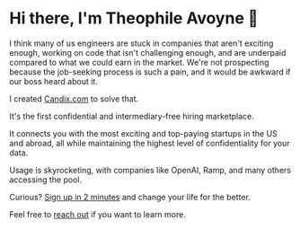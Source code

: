# Hi there, I'm Theophile Avoyne 👋

I think many of us engineers are stuck in companies that aren't exciting enough, working on code that isn't challenging enough, and are underpaid compared to what we could earn in the market. We're not prospecting because the job-seeking process is such a pain, and it would be awkward if our boss heard about it.

I created [Candix.com](https://candix.com/?utm_medium=social&utm_source=GitHub) to solve that.

It's the first confidential and intermediary-free hiring marketplace.

It connects you with the most exciting and top-paying startups in the US and abroad, all while maintaining the highest level of confidentiality for your data.

Usage is skyrocketing, with companies like OpenAI, Ramp, and many others accessing the pool.

Curious? [Sign up in 2 minutes](https://candix.com/?utm_medium=social&utm_source=GitHub) and change your life for the better.

Feel free to [reach out](mailto=theophile@candix.com) if you want to learn more.

